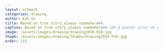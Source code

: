 ```yaml
---
layout: artwork 
categories: drawing 
author: Koh Gi 
title: Based on true story_always somewhere#4 
caption: Based on true story_always somewhere#4_ink & poster color on paper_38x28㎝_2018 
image: /assets/images/drawing/drawing2018-010.jpg 
thumb: /assets/images/drawing/thumbs/drawing2018-010.jpg 
order: 131 
---
```

